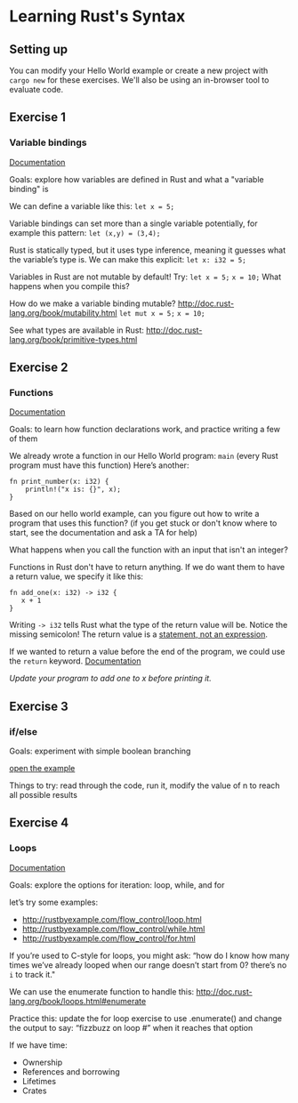 # Learning Rust's Syntax

## Setting up

You can modify your Hello World example or create a new project with `cargo new` for these exercises. We'll also be using an in-browser tool to evaluate code.

## Exercise 1
### Variable bindings

[Documentation](http://doc.rust-lang.org/book/variable-bindings.html)

Goals: explore how variables are defined in Rust and what a "variable binding" is

We can define a variable like this:
`let x = 5;`

Variable bindings can set more than a single variable potentially, for example this pattern: `let (x,y) = (3,4);`

Rust is statically typed, but it uses type inference, meaning it guesses what the variable’s type is. We can make this explicit: `let x: i32 = 5;`

Variables in Rust are not mutable by default! Try:
`let x = 5;`
`x = 10;`
What happens when you compile this?

How do we make a variable binding mutable? http://doc.rust-lang.org/book/mutability.html
`let mut x = 5;`
`x = 10;`

See what types are available in Rust: http://doc.rust-lang.org/book/primitive-types.html

## Exercise 2
### Functions

[Documentation](http://doc.rust-lang.org/book/functions.html)

Goals: to learn how function declarations work, and practice writing a few of them

We already wrote a function in our Hello World program: `main` (every Rust program must have this function)
Here’s another:

    fn print_number(x: i32) {
        println!("x is: {}", x);
    }

Based on our hello world example, can you figure out how to write a program that uses this function? (if you get stuck or don't know where to start, see the documentation and ask a TA for help)

What happens when you call the function with an input that isn't an integer?

Functions in Rust don't have to return anything. If we do want them to have a return value, we specify it like this:

    fn add_one(x: i32) -> i32 {
       x + 1
    }

Writing `-> i32` tells Rust what the type of the return value will be. Notice the missing semicolon! The return value is a [statement, not an expression](http://doc.rust-lang.org/book/functions.html#expressions-vs-statements).

If we wanted to return a value before the end of the program, we could use the `return` keyword. [Documentation](http://doc.rust-lang.org/book/functions.html#early-returns)

*Update your program to add one to x before printing it.*

## Exercise 3
### if/else

Goals: experiment with simple boolean branching

[open the example](http://rustbyexample.com/flow_control/if_else.html)

Things to try: read through the code, run it, modify the value of n to reach all possible results

## Exercise 4
### Loops

[Documentation](http://doc.rust-lang.org/book/loops.html)

Goals: explore the options for iteration: loop, while, and for

let’s try some examples:

- http://rustbyexample.com/flow_control/loop.html
- http://rustbyexample.com/flow_control/while.html
- http://rustbyexample.com/flow_control/for.html

If you’re used to C-style for loops, you might ask: “how do I know how many times we’ve already looped when our range doesn’t start from 0? there’s no `i` to track it."

We can use the enumerate function to handle this: http://doc.rust-lang.org/book/loops.html#enumerate

Practice this: update the for loop exercise to use .enumerate() and change the output to say: “fizzbuzz on loop #” when it reaches that option

If we have time:

- Ownership
- References and borrowing
- Lifetimes
- Crates
